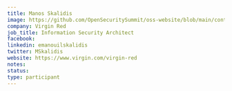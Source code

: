 ```yaml
---
title: Manos Skalidis
image: https://github.com/OpenSecuritySummit/oss-website/blob/main/content/participant/images/manos.jpg?raw=true
company: Virgin Red
job_title: Information Security Architect
facebook:
linkedin: emanouilskalidis
twitter: MSkalidis
website: https://www.virgin.com/virgin-red
notes:
status: 
type: participant
---
```


